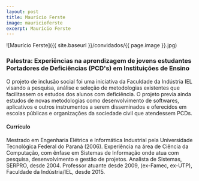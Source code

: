```yaml
---
layout: post
title: Maurício Ferste
image: mauricioferste
excerpt: Maurício Ferste
---
```

![Maurício Ferste]({{ site.baseurl }}/convidados/{{ page.image }}.jpg)

### Palestra: Experiências na aprendizagem de jovens estudantes Portadores de Deficiências (PCD's) em Instituições de Ensino

O projeto de inclusão social foi uma iniciativa da Faculdade da Indústria IEL visando a pesquisa, análise e seleção de metodologias existentes que facilitassem os estudos dos alunos com deficiência. O projeto previa ainda estudos de novas metodologias como desenvolvimento de softwares, aplicativos e outros instrumentos a serem disseminados e oferecidos em escolas públicas e organizações da sociedade civil que atendessem PCDs.

#### Currículo

Mestrado em Engenharia Elétrica e Informática Industrial pela Universidade Tecnológica Federal do Paraná (2006). Experiência na área de Ciência da Computação, com ênfase em Sistemas de Informação onde atua com pesquisa, desenvolvimento e gestão de projetos. Analista de Sistemas, SERPRO, desde 2004. Professor atuante desde 2009, (ex-Famec, ex-UTP), Faculdade da Indústria/IEL, desde 2015.
